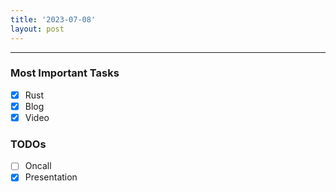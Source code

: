 ```yaml
---
title: '2023-07-08'
layout: post
---
```


---

### Most Important Tasks

- [x] Rust
- [x] Blog
- [x] Video

### TODOs

- [ ] Oncall
- [x] Presentation
